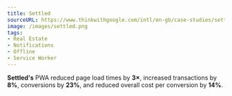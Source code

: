 ```yaml
---
title: Settled
sourceURL: https://www.thinkwithgoogle.com/intl/en-gb/case-studies/settled-improves-mobile-experience-through-progressive-web-apps.html
image: /images/settled.png
tags:
- Real Estate
- Notifications
- Offline
- Service Worker
---
```


**Settled's** PWA reduced page load times by **3×**, increased transactions by **8%**, conversions by **23%**, and reduced overall cost per conversion by **14%**.
